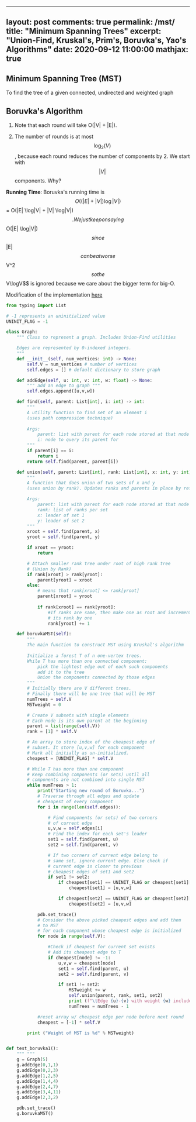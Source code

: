 
---
layout: post
comments: true
permalink: /mst/
title:  "Minimum Spanning Trees"
excerpt: "Union-Find, Kruskal's, Prim's, Boruvka's, Yao's Algorithms"
date:   2020-09-12 11:00:00
mathjax: true
---

## Minimum Spanning Tree (MST)
To find the tree of a given connected, undirected and weighted graph 

## Boruvka's Algorithm

1. Note that each round will take O(|V| + |E|).

2. The number of rounds is at most $$\log_2(V)$$, because each round reduces the number of components by 2. We start with $$|V|$$ components.
Why?

**Running Time**: Boruvka's running time is $$O((|E|+|V|)\log|V|)$$ = O(|E| \log|V| + |V| \log|V|)$$. We just keep on saying $$O(|E| \log|V|)$$ since $$|E|$$ can be at worse $$V^2$$ so the $$V\logV$$ is ignored because we care about the bigger term for big-O.


Modification of the implementation [here](https://cppsecrets.com/users/1032115979910410511011497115116111103105505149484957575564103109971051084699111109/Python-Implementation-of-Boruvkas-Minimum-Spanning-tree.php)

```python
from typing import List

# -1 represents an uninitialized value
UNINIT_FLAG = -1

class Graph: 
	""" Class to represent a graph. Includes Union-Find utilities

	Edges are represented by 0-indexed integers.
	"""
	def __init__(self, num_vertices: int) -> None: 
		self.V = num_vertices # number of vertices 
		self.edges = [] # default dictionary to store graph 

	def addEdge(self, u: int, v: int, w: float) -> None:
		""" add an edge to graph """
		self.edges.append([u,v,w])

	def find(self, parent: List[int], i: int) -> int: 
		"""
		A utility function to find set of an element i
		(uses path compression technique)
		
		Args:
			parent: list with parent for each node stored at that node's index
			i: node to query its parent for
		"""
		if parent[i] == i: 
			return i 
		return self.find(parent, parent[i]) 

	def union(self, parent: List[int], rank: List[int], x: int, y: int) -> None:
		"""
		A function that does union of two sets of x and y
		(uses union by rank). Updates ranks and parents in place by ref.

		Args:
			parent: list with parent for each node stored at that node's index
			rank: list of ranks per set
			x: leader of set 1
			y: leader of set 2
		"""
		xroot = self.find(parent, x) 
		yroot = self.find(parent, y) 

		if xroot == yroot:
			return

		# Attach smaller rank tree under root of high rank tree 
		# (Union by Rank) 
		if rank[xroot] > rank[yroot]:
			parent[yroot] = xroot
		else:
			# means that rank[xroot] <= rank[yroot]
			parent[xroot] = yroot
			
			if rank[xroot] == rank[yroot]:
				#If ranks are same, then make one as root and increment
				# its rank by one
				rank[yroot] += 1

	def boruvkaMST(self):
		"""
		The main function to construct MST using Kruskal's algorithm
		
		Initialize a forest T of n one-vertex trees.
		While T has more than one connected component:
			pick the lightest edge out of each such components
			add it to the tree
			Union the components connected by those edges
		"""
		# Initially there are V different trees. 
		# Finally there will be one tree that will be MST 
		numTrees = self.V 
		MSTweight = 0

		# Create V subsets with single elements 
		# Each node is its own parent at the beginning
		parent = list(range(self.V))
		rank = [1] * self.V

		# An array to store index of the cheapest edge of 
		# subset. It store [u,v,w] for each component 
		# Mark all initially as un-initialized.
		cheapest = [UNINIT_FLAG] * self.V

		# While T has more than one component
		# Keep combining components (or sets) until all 
		# components are not combined into single MST 
		while numTrees > 1:
			print("Starting new round of Boruvka...")
			# Traverse through all edges and update
			# cheapest of every component
			for i in range(len(self.edges)):

				# Find components (or sets) of two corners 
				# of current edge 
				u,v,w = self.edges[i]
				# Find the index for each set's leader
				set1 = self.find(parent, u)
				set2 = self.find(parent, v)

				# If two corners of current edge belong to
				# same set, ignore current edge. Else check if
				# current edge is closer to previous
				# cheapest edges of set1 and set2
				if set1 != set2:
					if cheapest[set1] == UNINIT_FLAG or cheapest[set1][2] > w: 
						cheapest[set1] = [u,v,w]  

					if cheapest[set2] == UNINIT_FLAG or cheapest[set2][2] > w: 
						cheapest[set2] = [u,v,w] 

			pdb.set_trace()
			# Consider the above picked cheapest edges and add them 
			# to MST
			# for each component whose cheapest edge is initialized
			for node in range(self.V): 

				#Check if cheapest for current set exists
				# Add its cheapest edge to T
				if cheapest[node] != -1: 
					u,v,w = cheapest[node] 
					set1 = self.find(parent, u)
					set2 = self.find(parent, v)

					if set1 != set2:
						MSTweight += w
						self.union(parent, rank, set1, set2)
						print (f"\tEdge {u}-{v} with weight {w} included in MST") 
						numTrees = numTrees - 1

			#reset array w/ cheapest edge per node before next round
			cheapest = [-1] * self.V

		print ("Weight of MST is %d" % MSTweight) 


def test_boruvka1():
	""" """
	g = Graph(5)
	g.addEdge(0,1,1)
	g.addEdge(0,2,3)
	g.addEdge(1,2,5)
	g.addEdge(1,4,4)
	g.addEdge(2,4,7)
	g.addEdge(3,4,11)
	g.addEdge(2,3,2)

	pdb.set_trace()
	g.boruvkaMST()
  ```
